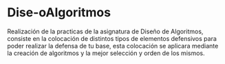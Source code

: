 # Dise-oAlgoritmos
Realización de la practicas de la asignatura de Diseño de Algoritmos, consiste en la colocación de distintos tipos de elementos defensivos para poder realizar la defensa de tu base, esta colocación se aplicara mediante la creación de algoritmos y la mejor selección y orden de los mismos.
